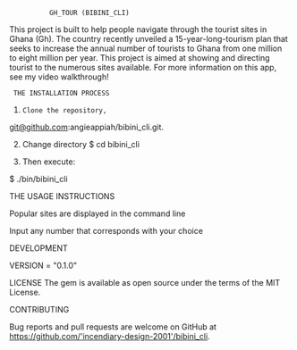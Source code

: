               GH_TOUR (BIBINI_CLI)

  This project is built to help people navigate through the tourist sites in Ghana (Gh).
The country recently unveiled a 15-year-long-tourism plan that seeks to increase the annual number of tourists to Ghana from one million to eight million per year. This project is aimed at showing and directing tourist to the numerous sites available.
For more information on this app, see my video walkthrough!

     THE INSTALLATION PROCESS

1.     Clone the repository,
 git@github.com:angieappiah/bibini_cli.git.

2. Change directory
$ cd bibini_cli

3. Then execute:

$ ./bin/bibini_cli


 THE USAGE  INSTRUCTIONS

 Popular sites are displayed in the command line
 
 Input any number that corresponds with your choice


 DEVELOPMENT

VERSION = "0.1.0"

LICENSE
The gem is available as open source under the terms of the MIT License.


CONTRIBUTING

Bug reports and pull requests are welcome on GitHub at https://github.com/'incendiary-design-2001'/bibini_cli.
